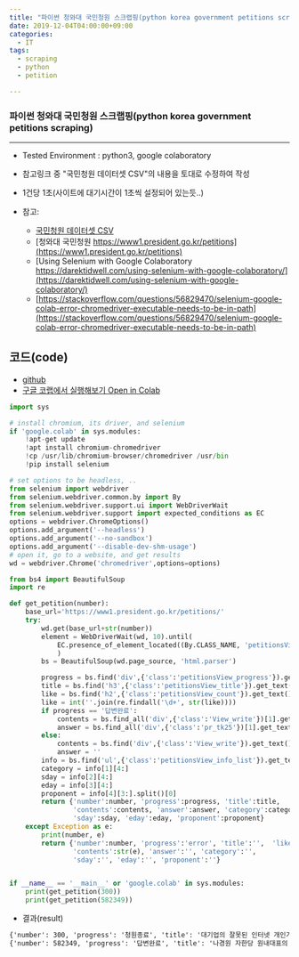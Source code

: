```yaml
---
title: "파이썬 청와대 국민청원 스크랩핑(python korea government petitions scraping)"
date: 2019-12-04T04:00:00+09:00
categories:
  - IT
tags:
  - scraping
  - python
  - petition

---
```

### 파이썬 청와대 국민청원 스크랩핑(python korea government petitions scraping)
---
- Tested Environment : python3, google colaboratory 
- 참고링크 중 "국민청원 데이터셋 CSV"의 내용을 토대로 수정하여 작성
- 1건당 1초(사이트에 대기시간이 1초씩 설정되어 있는듯..)

- 참고:
  - [국민청원 데이터셋 CSV](https://newhiwoong.github.io/%EA%B5%AD%EB%AF%BC%EC%B2%AD%EC%9B%90/%EA%B5%AD%EB%AF%BC%EC%B2%AD%EC%9B%90-%EB%8D%B0%EC%9D%B4%ED%84%B0%EC%85%8B)
  - [청와대 국민청원 https://www1.president.go.kr/petitions](https://www1.president.go.kr/petitions)
  - [Using Selenium with Google Colaboratory https://darektidwell.com/using-selenium-with-google-colaboratory/](https://darektidwell.com/using-selenium-with-google-colaboratory/)
  - [https://stackoverflow.com/questions/56829470/selenium-google-colab-error-chromedriver-executable-needs-to-be-in-path](https://stackoverflow.com/questions/56829470/selenium-google-colab-error-chromedriver-executable-needs-to-be-in-path)

## 코드(code)
- [github](https://github.com/huisung/president_go_kr_petitions_scraping)
- [구글 코랩에서 실행해보기 Open in Colab](https://colab.research.google.com/github/huisung/president_go_kr_petitions_scraping/blob/master/get_petition.ipynb)
```python
import sys

# install chromium, its driver, and selenium
if 'google.colab' in sys.modules:
    !apt-get update
    !apt install chromium-chromedriver
    !cp /usr/lib/chromium-browser/chromedriver /usr/bin
    !pip install selenium

# set options to be headless, ..
from selenium import webdriver
from selenium.webdriver.common.by import By
from selenium.webdriver.support.ui import WebDriverWait
from selenium.webdriver.support import expected_conditions as EC
options = webdriver.ChromeOptions()
options.add_argument('--headless')
options.add_argument('--no-sandbox')
options.add_argument('--disable-dev-shm-usage')
# open it, go to a website, and get results
wd = webdriver.Chrome('chromedriver',options=options)

from bs4 import BeautifulSoup
import re

def get_petition(number):
    base_url='https://www1.president.go.kr/petitions/'
    try:
        wd.get(base_url+str(number))
        element = WebDriverWait(wd, 10).until(
            EC.presence_of_element_located((By.CLASS_NAME, 'petitionsView_title'))
            )
        bs = BeautifulSoup(wd.page_source, 'html.parser')

        progress = bs.find('div',{'class':'petitionsView_progress'}).get_text().strip()
        title = bs.find('h3',{'class':'petitionsView_title'}).get_text().strip()
        like = bs.find('h2',{'class':'petitionsView_count'}).get_text().strip()
        like = int(''.join(re.findall('\d+', str(like))))
        if progress == '답변완료':
            contents = bs.find_all('div',{'class':'View_write'})[1].get_text().strip()
            answer = bs.find_all('div',{'class':'pr_tk25'})[1].get_text().strip()[4:].strip()
        else:
            contents = bs.find('div',{'class':'View_write'}).get_text().strip()
            answer = ''
        info = bs.find('ul',{'class':'petitionsView_info_list'}).get_text().split('\n')
        category = info[1][4:]
        sday = info[2][4:]
        eday = info[3][4:]
        proponent = info[4][3:].split()[0]
        return {'number':number, 'progress':progress, 'title':title,  'like':like,
                'contents':contents, 'answer':answer, 'category':category,
                'sday':sday, 'eday':eday, 'proponent':proponent}
    except Exception as e:
        print(number, e)
        return {'number':number, 'progress':'error', 'title':'',  'like':0,
                'contents':str(e), 'answer':'', 'category':'',
                'sday':'', 'eday':'', 'proponent':''}


if __name__ == '__main__' or 'google.colab' in sys.modules:
    print(get_petition(300))
    print(get_petition(582349))
```

- 결과(result)
```txt
{'number': 300, 'progress': '청원종료', 'title': '대기업의 잘못된 인터넷 개인가입자 민원 처리방식과 위약금', 'like': 0, 'contents': '저는 SK인터넷,TV를 가입해서 사용하고 있는 개인 가입자 입니다.8/22일 휴가를 마치고 집으로 오니 인터넷,TV가 안되어서 SK 장애부서인 106번 으로전화하여 수리요청을 했습니다.상담원이 관할지역 기사님을 알아보고는 오늘은 기사님들이 스케줄이 안되어서 장애처리를 내일 해야 된다고 하였습니다.그래서 오늘 아이들 인터넷으로 숙제도해야되고 TV시청도 해야되니 오늘 늦더라도 고쳐달라고 말하니,조금뒤 기술부서 실장님이 전화를 주셔서 어떻게 해도 금일중으로는  기사님을 수배할수 없기 때문에 장애처리를 할수 없고 내일 오전10시즘에 처리 할수 있다고 말했습니다.A/S기사님들은 오전에 그날 A/S처리  스케줄을 다잡고 나가는데 그러면 소비자 들은 장애가 나면 무조건 다음날 A/S처리를 봤아야 되니까? 소비자 잘못이 아니라 SK장비때문에 장애가 났는데 이거는 SK에서 긴급 장애처리 기사를 더고용해서 당일 장애건도 그날A/S처리를 해줘야 되는거 아닙니까.그리고 SK잘못때문에 장애가 났는데 당일 처리를 못해주면 인터넷 해지를 요청하니 수십만원의 위약금을 물어야 된다고 하는데 이것은 잘못된 처방 아닙니까.자기들 장비때문에 장애가나서 사용못하고 그래서 수리요청하니 당일 처리가 힘들고,그러면 해지하려하니 위약금 내라고 하고,완전히 개인가입자는 봉입니까.그리고 처음 인터넷가입시 장애처리 문제에 대해서는 설명도 없었는데 장애가 나고나니 스케줄 잡아서 내일 A/S받든지 아님 나갈 사람이 없어방법이 없다.알아서 해라라는 식으로 답변을 듣기만 해야되나요.장애신고 하는 사람들은 지금 인터넷,TV가 안되어서 전화를 하는 사람들이지 미리 고장날것을 알고 전화해서 예약스케줄을 잡는 사람들이 아닙니다.SK인터넷 장애처리부서는 생각좀 하시고 일합시다.', 'answer': '', 'category': '기타', 'sday': '2017-08-22', 'eday': '2017-09-06', 'proponent': 'kakao'}
{'number': 582349, 'progress': '답변완료', 'title': '나경원 자한당 원내대표의 각종 의혹에 대한 특검 요청!', 'like': 365040, 'contents': '나경원 자한당 원내대표의 각종 의혹ㆍ논란들이\n일파만파 번지고 있습니다.\n\n야권정치인의 실세인만큼 의혹이 말끔히 해소되려면\n야당이 그토록 강조하는 정치적 중립성을 보다 강조하기 위해서는 현정권의 하에 있는 검찰보다 나경원 의원이 좋아하는 특검을 설치하여 모든 의혹을 말끔히 해소하는게 나경원 원내대표도 바라마지 않을것입니다.\n\n이에 특검수사를 요청합니다.', 'answer': '다음은 나경원 자유한국당 원내대표의 각종 의혹에 대해 특검을 요청하신 청원에 대해 답변드리겠습니다.\n본 청원은 8월 28일부터 한 달간 36만 여명의 국민께서 동의해 주셨습니다.\n\n청원의 계기가 된 것은 누리꾼 사이에서 불거진 나경원 의원의 자녀에 대한 의혹입니다. 국적 의혹, 논문의 제1저자 특혜 의혹 등과 관련된 다수의 언론 보도가 있었습니다.\n\n청원인께서는 나경원 자유한국당 원내대표가 야권의 대표 정치인인만큼 정치적 중립성을 보장하기 위해 특별검사를 통해 의혹을 말끔히 해소할 필요가 있다고 주장하셨습니다.\n\n먼저 청원인께서 요구하신 특별검사제도에 대하여 설명드리겠습니다.\n\n특별 검사 제도는, 주로 고위 공직자의 비리 또는 위법 혐의가 발견되었을 때 그 수사와 기소를 정권의 영향을 받을 수 있는 정규 검사가 아닌 ‘독립된 변호사’로 담당하게 하는 제도입니다.\n특별 검사 제도는 특정 사건에 한정하여 검찰 등 행정부와는 독립된 사람에게 수사 및 기소 등 검사 역할을 수행하도록 하는 제도입니다.\n\n우리나라의 특검제는 정치적 사건이나 권력형 범죄와 비리 사건에서 나타난 검찰 수사의 소극성 또는 편향성에 대한 제도적 보완으로 1988년 당시 야당이던 평화민주당에 의해 처음 제기되었습니다. 그 이후 10년 이상의 논의를 거쳐 1999년에 특검제가 도입되었습니다. 또한 2014년에는 상설 특검을 도입하는 내용을 담은 ‘특별검사의 임명 등에 관한 법률’이 제정되었습니다.\n\n특검은 △ 국회가 정치적 중립성과 공정성 등을 이유로 특별검사의 수사가 필요하다고 판단하여 본회의에서 의결하거나 △ 법무부 장관이 정부 고위공직자의 비리를 대상으로 이해관계 충돌이나 공정성 등을 이유로 특검의 수사가 필요하다고 판단할 경우 발동될 수 있습니다. 후자의 경우, 다시 말해 법무부 장관이 특검 여부를 판단하는 경우, 법무부 장관은 반드시 검찰총장의 의견을 들어야 합니다.\n\n본 청원의 경우, 청원인께서는 나경원 자유한국당 원내대표의 자녀관련 의혹을 밝히는 특검을 요구하셨습니다. 그러나 본 건과 관련해 특별검사의 도입 여부는 국회에서 논의하여 결정해야 할 사안입니다. 법무부 장관이 정부와 무관한 사안에 대해 특검을 발동할 수는 없기 때문입니다.\n\n지난 9월 한 시민단체는 나경원 자유한국당 의원의 ‘자녀입시 의혹’과 관련하여 검찰에 이를 고발하였습니다. 그 이후 본 사건은 현재 검찰에서 수사 중입니다. 따라서 검찰의 수사 결과를 지켜봐야 하는 상황입니다.\n\n최근 부모의 특권적 지위를 이용하여 입시제도에서 혜택을 받은 경우에 대해 국민적 우려는 물론, 입시제도에서의 공정성, 사회적 불평등 해소에 대한 국민의 요구가 높습니다. 이러한 국민의 목소리를 반영하여 교육부에서는 학생부종합전형 전면 실태조사를 엄정하게 추진하고 있으며, 나아가 고교 서열화 해소를 위한 방안 등 입시제도 개편안을 준비하고 있습니다.\n\n또한 국회에서도 최근『국회의원 자녀의 대학입학전형과정 조사에 관한 특별법』『고위공직자 자녀 입시비리 조사를 위한 특별법』등 관련 법안이 발의되었습니다. 이 법안은 입시비리에 대한 전수조사 특별위원회를 구성하여 고위공직자의 자녀에 대한 특혜를 조사하고 결과에 따라 고발 및 수사요청, 감사원 감사요구 등을 실시하는 내용 등을 담고 있습니다.\n\n정부는 본 청원을 계기로 국회의원을 비롯한 사회 특권층, 그리고 이들 자녀의 입시 특혜 등 다양한 불공정에 대한 국민적 우려와 공정에 대한 강력한 열망을 다시 한 번 절감하였습니다. 이 점에 대해 청원인과 청원에 참여해 주신 국민께 깊이 감사드립니다.\n\n정부는 우리 사회에 만연한 특권과 반칙, 불공정을 없애고, 나아가서 제도에 내재 된 합법적인 불공정과 특권까지 근본적으로 바꿔낼 수 있도록 더욱 노력하겠습니다.\n\n오늘 답변은 여기서 마치겠습니다. 감사합니다.', 'category': '정치개혁', 'sday': '2019-08-28', 'eday': '2019-09-27', 'proponent': 'naver'}
```
